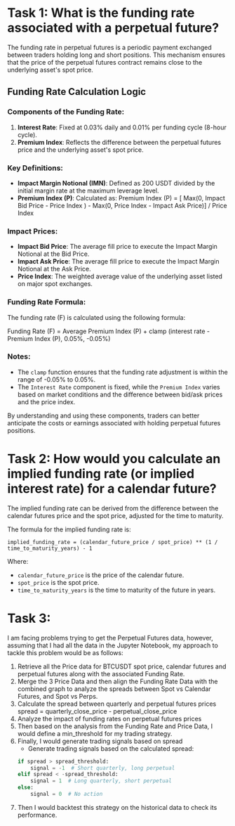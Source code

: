 # Task 1: What is the funding rate associated with a perpetual future?
The funding rate in perpetual futures is a periodic payment exchanged between traders holding long and short positions. This mechanism ensures that the price of the perpetual futures contract remains close to the underlying asset's spot price.

## Funding Rate Calculation Logic

### Components of the Funding Rate:
1. **Interest Rate**: Fixed at 0.03% daily and 0.01% per funding cycle (8-hour cycle).
2. **Premium Index**: Reflects the difference between the perpetual futures price and the underlying asset's spot price.

### Key Definitions:
- **Impact Margin Notional (IMN)**: Defined as 200 USDT divided by the initial margin rate at the maximum leverage level.
- **Premium Index (P)**: Calculated as:
Premium Index (P) = [ Max(0, Impact Bid Price - Price Index ) - Max(0, Price Index - Impact Ask Price)] / Price Index

### Impact Prices:
- **Impact Bid Price**: The average fill price to execute the Impact Margin Notional at the Bid Price.
- **Impact Ask Price**: The average fill price to execute the Impact Margin Notional at the Ask Price.
- **Price Index**: The weighted average value of the underlying asset listed on major spot exchanges.

### Funding Rate Formula:
The funding rate (F) is calculated using the following formula:

Funding Rate (F) = Average Premium Index (P) + clamp (interest rate - Premium Index (P), 0.05%, -0.05%)

### Notes:
- The `clamp` function ensures that the funding rate adjustment is within the range of -0.05% to 0.05%.
- The `Interest Rate` component is fixed, while the `Premium Index` varies based on market conditions and the difference between bid/ask prices and the price index.

By understanding and using these components, traders can better anticipate the costs or earnings associated with holding perpetual futures positions.

# Task 2: How would you calculate an implied funding rate (or implied interest rate) for a calendar future? 

The implied funding rate can be derived from the difference between the calendar futures price and the spot price, adjusted for the time to maturity.

The formula for the implied funding rate is:

`implied_funding_rate = (calendar_future_price / spot_price) ** (1 / time_to_maturity_years) - 1`

Where:
- `calendar_future_price` is the price of the calendar future.
- `spot_price` is the spot price.
- `time_to_maturity_years` is the time to maturity of the future in years.

# Task 3:
I am facing problems trying to get the Perpetual Futures data, however, assuming that I had all the data in the Jupyter Notebook, my approach to tackle this problem would be as follows:

1. Retrieve all the Price data for BTCUSDT spot price, calendar futures and perpetual futures along with the associated Funding Rate.
2. Merge the 3 Price Data and then align the Funding Rate Data with the combined graph to analyze the spreads between Spot vs Calendar Futures, and Spot vs Perps.
3. Calculate the spread between quarterly and perpetual futures prices
    spread = quarterly_close_price - perpetual_close_price 
4. Analyze the impact of funding rates on perpetual futures prices
5. Then based on the analysis from the Funding Rate and Price Data, I would define a min_threshold for my trading strategy.
6. Finally, I would generate trading signals based on spread
     - Generate trading signals based on the calculated spread:
      ```python
      if spread > spread_threshold:
          signal = -1  # Short quarterly, long perpetual
      elif spread < -spread_threshold:
          signal = 1  # Long quarterly, short perpetual
      else:
          signal = 0  # No action

7. Then I would backtest this strategy on the historical data to check its performance.